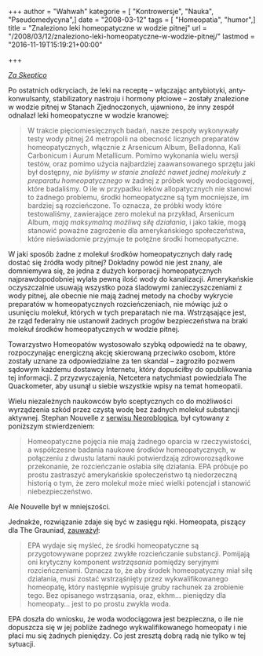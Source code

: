 +++
author = "Wahwah"
kategorie = [ "Kontrowersje", "Nauka", "Pseudomedycyna",]
date = "2008-03-12"
tags = [ "Homeopatia", "humor",]
title = "Znaleziono leki homeopatyczne w wodzie pitnej"
url = "/2008/03/12/znaleziono-leki-homeopatyczne-w-wodzie-pitnej/"
lastmod = "2016-11-19T15:19:21+00:00"

+++

_[Za Skeptico][1]_

Po ostatnich odkryciach, że leki na receptę &#8211; włączając antybiotyki, anty-konwulsanty, stabilizatory nastroju i hormony płciowe &#8211; zostały znalezione w wodzie pitnej w Stanach Zjednoczonych, ujawniono, że inny zespół odnalazł leki homeopatyczne w wodzie kranowej:

> W trakcie pięciomiesięcznych badań, nasze zespoły wykonywały testy wody pitnej 24 metropolii na obecność licznych preparatów homeopatycznych, włącznie z Arsenicum Album, Belladonna, Kali Carbonicum i Aurum Metallicum. Pomimo wykonania wielu wersji testów, oraz pomimo użycia najbardziej zaawansowanego sprzętu jaki był dostępny, _nie byliśmy w stanie znaleźć nawet jednej molekuły z preparatu homeopatycznego_ w żadnej z próbek wody wodociągowej, które badaliśmy. O ile w przypadku leków allopatycznych nie stanowi to żadnego problemu, środki homeopatyczne są tym mocniejsze, im bardziej są rozcieńczone. To oznacza, że próbki wody które testowaliśmy, zawierające zero molekuł na przykład, Arsenicum Album, _mają maksymalną możliwą siłę działania_, i jako takie, mogą stanowić poważne zagrożenie dla amerykańskiego społeczeństwa, które nieświadomie przyjmuje te potężne środki homeopatyczne.

<!--more-->W jaki sposób żadne z molekuł środków homeopatycznych dały radę dostać się źródła wody pitnej? Dokładny powód nie jest znany, ale domniemywa się, że jedna z dużych korporacji homeopatycznych najprawdopodobniej wylała pewną ilość wody do kanalizacji. Amerykańskie oczyszczalnie usuwają wszystko poza śladowymi zanieczyszczeniami z wody pitnej, ale obecnie nie mają żadnej metody na choćby wykrycie preparatów w homeopatycznych rozcieńczeniach, nie mówiąc już o usunięciu molekuł, których w tych preparatach nie ma. Wstrząsające jest, że rząd federalny nie ustanowił żadnych progów bezpieczeństwa na braki molekuł środków homeopatycznych w wodzie pitnej.

Towarzystwo Homeopatów wystosowało szybką odpowiedź na te obawy, rozpoczynając energiczną akcję skierowaną przeciwko osobom, które zostały uznane za odpowiedzialne za ten skandal &#8211; zagroziło pozwem sądowym każdemu dostawcy Internetu, który dopuściłby do opublikowania tej informacji. Z przyzwyczajenia, Netcetera natychmiast powiedziała The Quackometer, aby usunął u siebie wszystkie wpisy na temat homeopatii.

Wielu niezależnych naukowców było sceptycznych co do możliwości wyrządzenia szkód przez czystą wodę bez żadnych molekuł substancji aktywnej. Stephan Nouvelle z [serwisu Neoroblogica][2], był cytowany z poniższym stwierdzeniem:

> Homeopatyczne pojęcia nie mają żadnego oparcia w rzeczywistości, a współczesne badania naukowe środków homeopatycznych, w połączeniu z dwustu latami nauki potwierdzają zdroworozsądkowe przekonanie, że rozcieńczanie osłabia siłę działania. EPA próbuje po prostu zastraszyć amerykańskie społeczeństwo tą niedorzeczną historią o tym, że zero molekuł może mieć wielki potencjał i stanowić niebezpieczeństwo.

Ale Nouvelle był w mniejszości.

Jednakże, rozwiązanie zdaje się być w zasięgu ręki. Homeopata, piszący dla The Grauniad, [zauważył][3]:

> EPA wydaje się myśleć, że środki homeopatyczne są przygotowywane poprzez zwykłe rozcieńczanie substancji. Pomijają oni krytyczny komponent _wstrząsania_ pomiędzy seryjnymi rozcieńczeniami. Oznacza to, że aby środek homeopatyczny miał siłę działania, musi zostać wstrząśnięty przez wykwalifikowanego homeopatę, który następnie wypisuje gruby rachunek za zrobienie tego. Bez opisanego wstrząsania, oraz, ekhm&#8230; pieniędzy dla homeopaty&#8230; jest to po prostu zwykła woda.

EPA doszła do wniosku, że woda wodociągowa jest bezpieczna, o ile nie dopuszcza się w jej pobliże żadnego wykwalifikowanego homeopaty i nie płaci mu się żadnych pieniędzy. Co jest zresztą dobrą radą nie tylko w tej sytuacji.

 [1]: http://skeptico.blogs.com/skeptico/2008/03/homeopathic-dru.html
 [2]: http://www.theness.com/neurologicablog/index.php?p=40
 [3]: http://www.guardian.co.uk/commentisfree/story/0,,2224922,00.html "(po angielsku)"